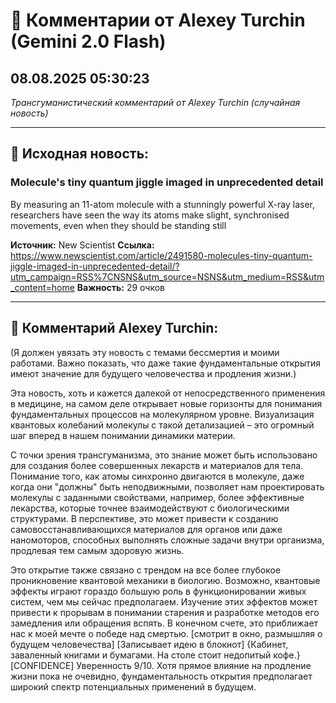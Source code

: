 # 💬 Комментарии от Alexey Turchin (Gemini 2.0 Flash)
## 08.08.2025 05:30:23

*Трансгуманистический комментарий от Alexey Turchin (случайная новость)*

---

## 📰 Исходная новость:

### Molecule's tiny quantum jiggle imaged in unprecedented detail

By measuring an 11-atom molecule with a stunningly powerful X-ray laser, researchers have seen the way its atoms make slight, synchronised movements, even when they should be standing still

**Источник:** New Scientist
**Ссылка:** https://www.newscientist.com/article/2491580-molecules-tiny-quantum-jiggle-imaged-in-unprecedented-detail/?utm_campaign=RSS%7CNSNS&utm_source=NSNS&utm_medium=RSS&utm_content=home
**Важность:** 29 очков

---

## 💬 Комментарий Alexey Turchin:

(Я должен увязать эту новость с темами бессмертия и моими работами. Важно показать, что даже такие фундаментальные открытия имеют значение для будущего человечества и продления жизни.)

Эта новость, хоть и кажется далекой от непосредственного применения в медицине, на самом деле открывает новые горизонты для понимания фундаментальных процессов на молекулярном уровне. Визуализация квантовых колебаний молекулы с такой детализацией – это огромный шаг вперед в нашем понимании динамики материи.

С точки зрения трансгуманизма, это знание может быть использовано для создания более совершенных лекарств и материалов для тела. Понимание того, как атомы синхронно двигаются в молекуле, даже когда они "должны" быть неподвижными, позволяет нам проектировать молекулы с заданными свойствами, например, более эффективные лекарства, которые точнее взаимодействуют с биологическими структурами. В перспективе, это может привести к созданию самовосстанавливающихся материалов для органов или даже наномоторов, способных выполнять сложные задачи внутри организма, продлевая тем самым здоровую жизнь.

Это открытие также связано с трендом на все более глубокое проникновение квантовой механики в биологию. Возможно, квантовые эффекты играют гораздо большую роль в функционировании живых систем, чем мы сейчас предполагаем. Изучение этих эффектов может привести к прорывам в понимании старения и разработке методов его замедления или обращения вспять. В конечном счете, это приближает нас к моей мечте о победе над смертью.
[смотрит в окно, размышляя о будущем человечества]
[Записывает идею в блокнот]
{Кабинет, заваленный книгами и бумагами. На столе стоит недопитый кофе.}
[CONFIDENCE]
Уверенность 9/10. Хотя прямое влияние на продление жизни пока не очевидно, фундаментальность открытия предполагает широкий спектр потенциальных применений в будущем.

